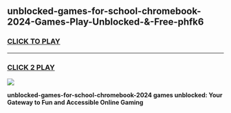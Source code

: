 
## unblocked-games-for-school-chromebook-2024-Games-Play-Unblocked-&-Free-phfk6
<h3>
<a href="https://premium76.site?title=unblocked-games-for-school-chromebook-2024&ref=24A">CLICK TO PLAY</a></h3>
<hr>

<h3>
<a href="https://premium76.site?title=unblocked-games-for-school-chromebook-2024&ref=24A">CLICK 2 PLAY</a>
  
</h3>

<a href="https://premium76.site?title=unblocked-games-for-school-chromebook-2024&ref=24A"><img src="https://clearcache.store/games.png"></a>


**unblocked-games-for-school-chromebook-2024 games unblocked: Your Gateway to Fun and Accessible Online Gaming**
